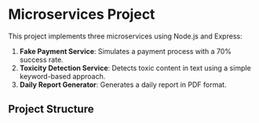 # Microservices Project

This project implements three microservices using Node.js and Express:
1. **Fake Payment Service**: Simulates a payment process with a 70% success rate.
2. **Toxicity Detection Service**: Detects toxic content in text using a simple keyword-based approach.
3. **Daily Report Generator**: Generates a daily report in PDF format.

## Project Structure